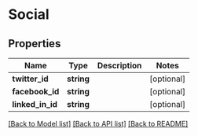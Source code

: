 # Social

## Properties
Name | Type | Description | Notes
------------ | ------------- | ------------- | -------------
**twitter_id** | **string** |  | [optional] 
**facebook_id** | **string** |  | [optional] 
**linked_in_id** | **string** |  | [optional] 

[[Back to Model list]](../README.md#documentation-for-models) [[Back to API list]](../README.md#documentation-for-api-endpoints) [[Back to README]](../README.md)


